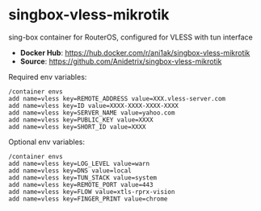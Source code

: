 # singbox-vless-mikrotik

sing-box container for RouterOS, configured for VLESS with tun interface

- **Docker Hub**: https://hub.docker.com/r/ani1ak/singbox-vless-mikrotik
- **Source**: https://github.com/Anidetrix/singbox-vless-mikrotik

Required env variables:

```
/container envs
add name=vless key=REMOTE_ADDRESS value=XXX.vless-server.com
add name=vless key=ID value=XXXX-XXXX-XXXX-XXXX
add name=vless key=SERVER_NAME value=yahoo.com
add name=vless key=PUBLIC_KEY value=XXXX
add name=vless key=SHORT_ID value=XXXX
```

Optional env variables:

```
/container envs
add name=vless key=LOG_LEVEL value=warn
add name=vless key=DNS value=local
add name=vless key=TUN_STACK value=system
add name=vless key=REMOTE_PORT value=443
add name=vless key=FLOW value=xtls-rprx-vision
add name=vless key=FINGER_PRINT value=chrome
```
